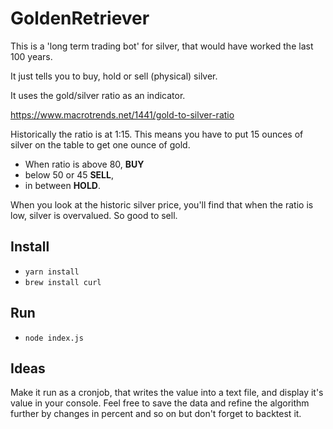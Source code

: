 # GoldenRetriever

This is a 'long term trading bot' for silver, that would have worked the last 100 years.

It just tells you to buy, hold or sell (physical) silver.

It uses the gold/silver ratio as an indicator.

https://www.macrotrends.net/1441/gold-to-silver-ratio

Historically the ratio is at 1:15. This means you have to put 15 ounces of silver on the table to get one ounce of gold.

- When ratio is above 80, **BUY**
- below 50 or 45 **SELL**, 
- in between **HOLD**.

When you look at the historic silver price, you'll find that when the ratio is low, silver is overvalued. So good to sell.


## Install

- `yarn install`
- `brew install curl`

## Run

- `node index.js`

## Ideas

Make it run as a cronjob, that writes the value into a text file, and display it's value in your console. Feel free to save the data and refine the algorithm further by changes in percent and so on but don't forget to backtest it.
